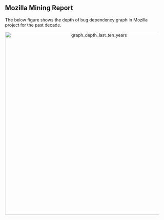 ## Mozilla Mining Report

The below figure shows the depth of bug dependency graph in Mozilla project for the past decade. 

<div>
    <a href="https://plot.ly/~hadijahanshahi/1/?share_key=8cjt9ui39Lj2otHc98RkyB" target="_blank" title="graph_depth_last_ten_years" style="display: block; text-align: center;"><img src="https://plot.ly/~hadijahanshahi/1.png?share_key=8cjt9ui39Lj2otHc98RkyB" alt="graph_depth_last_ten_years" style="max-width: 100%;width: 600px;"  width="600" onerror="this.onerror=null;this.src='https://plot.ly/404.png';" /></a>
    <script data-plotly="hadijahanshahi:1" sharekey-plotly="8cjt9ui39Lj2otHc98RkyB" src="https://plot.ly/embed.js" async></script>
</div>

